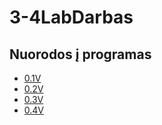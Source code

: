 # 3-4LabDarbas
## Nuorodos į programas
* [0.1V](https://github.com/DainiusKun/3-4LabDarbas/tree/0.1V)
* [0.2V](https://github.com/DainiusKun/3-4LabDarbas/tree/0.2V)
* [0.3V](https://github.com/DainiusKun/3-4LabDarbas/tree/0.3V)
* [0.4V](https://github.com/DainiusKun/3-4LabDarbas/tree/0.4V)
